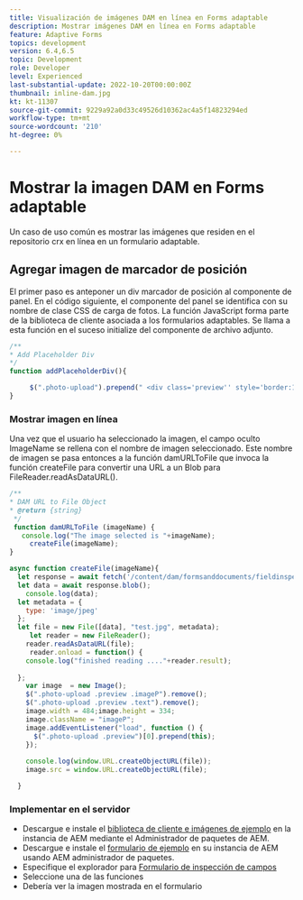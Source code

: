 ```yaml
---
title: Visualización de imágenes DAM en línea en Forms adaptable
description: Mostrar imágenes DAM en línea en Forms adaptable
feature: Adaptive Forms
topics: development
version: 6.4,6.5
topic: Development
role: Developer
level: Experienced
last-substantial-update: 2022-10-20T00:00:00Z
thumbnail: inline-dam.jpg
kt: kt-11307
source-git-commit: 9229a92a0d33c49526d10362ac4a5f14823294ed
workflow-type: tm+mt
source-wordcount: '210'
ht-degree: 0%

---
```


# Mostrar la imagen DAM en Forms adaptable

Un caso de uso común es mostrar las imágenes que residen en el repositorio crx en línea en un formulario adaptable.

## Agregar imagen de marcador de posición

El primer paso es anteponer un div marcador de posición al componente de panel. En el código siguiente, el componente del panel se identifica con su nombre de clase CSS de carga de fotos. La función JavaScript forma parte de la biblioteca de cliente asociada a los formularios adaptables. Se llama a esta función en el suceso initialize del componente de archivo adjunto.

```javascript
/**
* Add Placeholder Div
*/
function addPlaceholderDiv(){

     $(".photo-upload").prepend(" <div class='preview'' style='border:1px dotted;height:225px;width:175px;text-align:center'><br><br><div class='text'>The Image will appear here</div></div><br>");
}
```

### Mostrar imagen en línea

Una vez que el usuario ha seleccionado la imagen, el campo oculto ImageName se rellena con el nombre de imagen seleccionado. Este nombre de imagen se pasa entonces a la función damURLToFile que invoca la función createFile para convertir una URL a un Blob para FileReader.readAsDataURL().

```javascript
/**
* DAM URL to File Object
* @return {string} 
 */
 function damURLToFile (imageName) {
   console.log("The image selected is "+imageName);
     createFile(imageName);
}
```

```javascript
async function createFile(imageName){
  let response = await fetch('/content/dam/formsanddocuments/fieldinspection/images/'+imageName);
  let data = await response.blob();
    console.log(data);
  let metadata = {
    type: 'image/jpeg'
  };
  let file = new File([data], "test.jpg", metadata);
     let reader = new FileReader();
    reader.readAsDataURL(file);
     reader.onload = function() {
    console.log("finished reading ...."+reader.result);
    
  };
    var image  = new Image();
    $(".photo-upload .preview .imageP").remove();
    $(".photo-upload .preview .text").remove();
    image.width = 484;image.height = 334;
    image.className = "imageP";
    image.addEventListener("load", function () {
      $(".photo-upload .preview")[0].prepend(this);
    });
    
    console.log(window.URL.createObjectURL(file));
    image.src = window.URL.createObjectURL(file);

  }
```

### Implementar en el servidor

* Descargue e instale el [biblioteca de cliente e imágenes de ejemplo](assets/InlineDAMImage.zip) en la instancia de AEM mediante el Administrador de paquetes de AEM.
* Descargue e instale el [formulario de ejemplo](assets/FieldInspectionForm.zip) en su instancia de AEM usando AEM administrador de paquetes.
* Especifique el explorador para [Formulario de inspección de campos](http://localhost:4502/content/dam/formsanddocuments/fieldinspection/fieldinspection/jcr:content?wcmmode=disabled)
* Seleccione una de las funciones
* Debería ver la imagen mostrada en el formulario